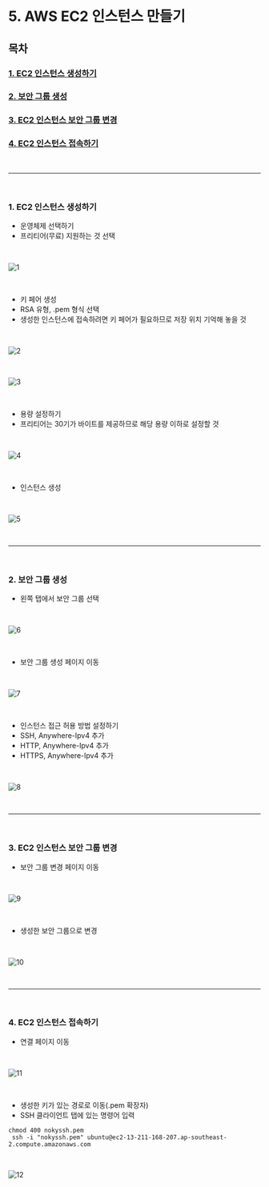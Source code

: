 # 5. AWS EC2 인스턴스 만들기

## 목차

### [1. EC2 인스턴스 생성하기](#1-ec2-인스턴스-생성하기-1)
### [2. 보안 그룹 생성](#2-보안-그룹-생성-1)
### [3. EC2 인스턴스 보안 그룹 변경](#3-ec2-인스턴스-보안-그룹-변경-1)
### [4. EC2 인스턴스 접속하기](#4-ec2-인스턴스-접속하기-1)

<br />

-------

<br />

### 1. EC2 인스턴스 생성하기

- 운영체제 선택하기
- 프리티어(무료) 지원하는 것 선택

<br />

![1](https://github.com/ka0824/noky_vue_spring/assets/79782594/0509a8a7-8c35-4226-b644-76d47a537b58)

<br />

- 키 페어 생성
- RSA 유형, .pem 형식 선택
- 생성한 인스턴스에 접속하려면 키 페어가 필요하므로 저장 위치 기억해 놓을 것

<br />

![2](https://github.com/ka0824/noky_vue_spring/assets/79782594/e124c93f-fac6-4355-b28c-a8ae06fe716f)

<br />

![3](https://github.com/ka0824/noky_vue_spring/assets/79782594/b436a5b9-ee02-43ac-813a-e6269c020b05)

<br />

- 용량 설정하기
- 프리티어는 30기가 바이트를 제공하므로 해당 용량 이하로 설정할 것

<br />

![4](https://github.com/ka0824/noky_vue_spring/assets/79782594/bf97e116-5001-41a9-a4df-a04fcd342fcb)

<br />

- 인스턴스 생성

<br />

![5](https://github.com/ka0824/noky_vue_spring/assets/79782594/93380445-515f-431e-9f53-77b95de39cab)

<br />

-------------------------------

<br />

### 2. 보안 그룹 생성

- 왼쪽 탭에서 보안 그룹 선택

<br />

![6](https://github.com/ka0824/noky_vue_spring/assets/79782594/f986bbf5-1a99-4743-8a94-56dc508c0431)

<br />

- 보안 그룹 생성 페이지 이동

<br />

![7](https://github.com/ka0824/noky_vue_spring/assets/79782594/3b790ee7-b2f4-45e8-a17d-642a72779691)

<br />

- 인스턴스 접근 허용 방법 설정하기
- SSH, Anywhere-Ipv4 추가
- HTTP, Anywhere-Ipv4 추가
- HTTPS, Anywhere-Ipv4 추가

<br />

![8](https://github.com/ka0824/noky_vue_spring/assets/79782594/115d5b7d-d547-453c-bb72-f0a658f158bc)

<br />

------------------------

<br />

### 3. EC2 인스턴스 보안 그룹 변경

- 보안 그룹 변경 페이지 이동

<br />

![9](https://github.com/ka0824/noky_vue_spring/assets/79782594/f6d60eca-c1ce-49c0-bafb-abdb1bc98fb1)

<br />

- 생성한 보안 그룹으로 변경

<br />

![10](https://github.com/ka0824/noky_vue_spring/assets/79782594/c508ff10-7483-45f5-ac14-177ab455c129)

<br />

-----------------------

<br />

### 4. EC2 인스턴스 접속하기

- 연결 페이지 이동

<br />

![11](https://github.com/ka0824/noky_vue_spring/assets/79782594/41a4b492-b605-4701-8cfa-6ce59eb4cd89)

<br />

- 생성한 키가 있는 경로로 이동(.pem 확장자)
- SSH 클라이언트 탭에 있는 명령어 입력

```
chmod 400 nokyssh.pem
 ssh -i "nokyssh.pem" ubuntu@ec2-13-211-168-207.ap-southeast-2.compute.amazonaws.com
```

<br />

![12](https://github.com/ka0824/noky_vue_spring/assets/79782594/026bcba5-a8ad-4205-9588-c4264483b756)

<br />








